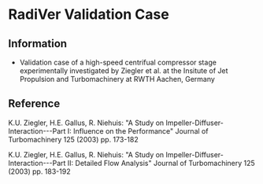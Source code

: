 # RadiVer Validation Case

## Information

- Validation case of a high-speed centrifual compressor stage experimentally investigated by Ziegler et al. at the Insitute of Jet Propulsion and Turbomachinery at RWTH Aachen, Germany

## Reference

K.U. Ziegler, H.E. Gallus, R. Niehuis:
"A Study on Impeller-Diffuser-Interaction---Part I: Influence on the Performance"
Journal of Turbomachinery 125 (2003)
pp. 173-182

K.U. Ziegler, H.E. Gallus, R. Niehuis:
"A Study on Impeller-Diffuser-Interaction---Part II: Detailed Flow Analysis"
Journal of Turbomachinery 125 (2003)
pp. 183-192
